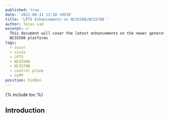 ```yaml
---
published: true
date: '2022-04-11 12:10 +0530'
title: 'LPTS Enhancements on NCS5500/NCS5700 '
author: Tejas Lad
excerpt: >-
  This document will cover the latest enhancements on the newer generation
  NCS5500 platforms
tags:
  - iosxr
  - cisco
  - LPTS
  - NCS5500
  - NCS5700
  - control plane
  - CoPP
position: hidden
---
```

{% include toc %}

## Introduction
